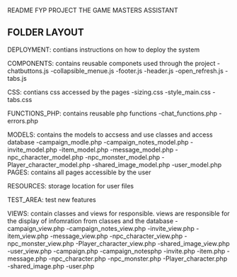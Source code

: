 README
FYP PROJECT THE GAME MASTERS ASSISTANT

FOLDER LAYOUT
------------------------
DEPLOYMENT:
contians instructions on how to deploy the system 

COMPONENTS:
contains reusable componets used through the project
    -chatbuttons.js
    -collapsible_menue.js
    -footer.js
    -header.js
    -open_refresh.js
    -tabs.js

CSS:
contians css accessed by the pages
    -sizing.css
    -style_main.css
    -tabs.css

FUNCTIONS_PHP:
contains reusable php functions
    -chat_functions.php
    -errors.php

MODELS:
contains the models to accsess and use classes and access database
        -campaign_modle.php
        -campaign_notes_model.php
        -invite_model.php
        -item_model.php
        -message_model.php
        -npc_character_model.php
        -npc_monster_model.php
        -Player_character_model.php
        -shared_image_model.php
        -user_model.php
PAGES:
contains all pages accessible by the user

RESOURCES:
storage location for user files

TEST_AREA:
test new features

VIEWS:
contain classes and views for responsible. views are responsible for the display of infomration from classes and the database
        -campaign_view.php
        -campaign_notes_view.php
        -invite_view.php
        -item_view.php
        -message_view.php
        -npc_character_view.php
        -npc_monster_view.php
        -Player_character_view.php
        -shared_image_view.php
        -user_view.php
        -campaign.php
        -campaign_notesphp
        -invite.php
        -item.php
        -message.php
        -npc_character.php
        -npc_monster.php
        -Player_character.php
        -shared_image.php
        -user.php
